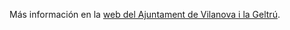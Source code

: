 Más información en la [web del Ajuntament de Vilanova i la Geltrú](http://www.vilanova.cat/html/accessibilitat.html).
